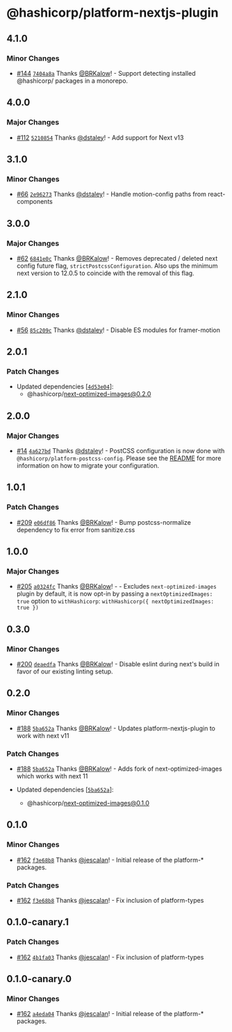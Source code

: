 # @hashicorp/platform-nextjs-plugin

## 4.1.0

### Minor Changes

- [#144](https://github.com/hashicorp/web-platform-packages/pull/144) [`7404a8a`](https://github.com/hashicorp/web-platform-packages/commit/7404a8a3993c6b8a6f0fd9041a461366c5838a3f) Thanks [@BRKalow](https://github.com/BRKalow)! - Support detecting installed @hashicorp/ packages in a monorepo.

## 4.0.0

### Major Changes

- [#112](https://github.com/hashicorp/web-platform-packages/pull/112) [`5210854`](https://github.com/hashicorp/web-platform-packages/commit/5210854f24e94b7b5b0ea148c5d87605b28e8950) Thanks [@dstaley](https://github.com/dstaley)! - Add support for Next v13

## 3.1.0

### Minor Changes

- [#66](https://github.com/hashicorp/web-platform-packages/pull/66) [`2e96273`](https://github.com/hashicorp/web-platform-packages/commit/2e96273eaebfcdd039d70bb7da820e3efc4d3882) Thanks [@dstaley](https://github.com/dstaley)! - Handle motion-config paths from react-components

## 3.0.0

### Major Changes

- [#62](https://github.com/hashicorp/web-platform-packages/pull/62) [`6841e0c`](https://github.com/hashicorp/web-platform-packages/commit/6841e0cf83c332b3d4ff610dfffd5701578ec664) Thanks [@BRKalow](https://github.com/BRKalow)! - Removes deprecated / deleted next config future flag, `strictPostcssConfiguration`. Also ups the minimum next version to 12.0.5 to coincide with the removal of this flag.

## 2.1.0

### Minor Changes

- [#56](https://github.com/hashicorp/web-platform-packages/pull/56) [`85c209c`](https://github.com/hashicorp/web-platform-packages/commit/85c209cb26ab89439566f55e78238a4227b88131) Thanks [@dstaley](https://github.com/dstaley)! - Disable ES modules for framer-motion

## 2.0.1

### Patch Changes

- Updated dependencies [[`4d53e04`](https://github.com/hashicorp/web-platform-packages/commit/4d53e047eeddcd7461fc9ee05306ace1f08947cd)]:
  - @hashicorp/next-optimized-images@0.2.0

## 2.0.0

### Major Changes

- [#14](https://github.com/hashicorp/web-platform-packages/pull/14) [`4a627bd`](https://github.com/hashicorp/web-platform-packages/commit/4a627bd9ab531a474e6abc51937c9592f729755c) Thanks [@dstaley](https://github.com/dstaley)! - PostCSS configuration is now done with `@hashicorp/platform-postcss-config`. Please see the [README](https://github.com/hashicorp/web-platform-packages/blob/main/packages/postcss-config/README.md) for more information on how to migrate your configuration.

## 1.0.1

### Patch Changes

- [#209](https://github.com/hashicorp/nextjs-scripts/pull/209) [`e06df86`](https://github.com/hashicorp/nextjs-scripts/commit/e06df8675bc6b72f19e95452a6d3b4d623fcc6fc) Thanks [@BRKalow](https://github.com/BRKalow)! - Bump postcss-normalize dependency to fix error from sanitize.css

## 1.0.0

### Major Changes

- [#205](https://github.com/hashicorp/nextjs-scripts/pull/205) [`a0324fc`](https://github.com/hashicorp/nextjs-scripts/commit/a0324fcf5af12d2fd313693fd6098342756e145d) Thanks [@BRKalow](https://github.com/BRKalow)! - - Excludes `next-optimized-images` plugin by default, it is now opt-in by passing a `nextOptimizedImages: true` option to `withHashicorp`: `withHashicorp({ nextOptimizedImages: true })`

## 0.3.0

### Minor Changes

- [#200](https://github.com/hashicorp/nextjs-scripts/pull/200) [`deaedfa`](https://github.com/hashicorp/nextjs-scripts/commit/deaedfae0d11c62163f6d085324e6ae9b4375f4a) Thanks [@BRKalow](https://github.com/BRKalow)! - Disable eslint during next's build in favor of our existing linting setup.

## 0.2.0

### Minor Changes

- [#188](https://github.com/hashicorp/nextjs-scripts/pull/188) [`5ba652a`](https://github.com/hashicorp/nextjs-scripts/commit/5ba652a7b0a6d3c2008a7cdf2e3b3f1599a41fcd) Thanks [@BRKalow](https://github.com/BRKalow)! - Updates platform-nextjs-plugin to work with next v11

### Patch Changes

- [#188](https://github.com/hashicorp/nextjs-scripts/pull/188) [`5ba652a`](https://github.com/hashicorp/nextjs-scripts/commit/5ba652a7b0a6d3c2008a7cdf2e3b3f1599a41fcd) Thanks [@BRKalow](https://github.com/BRKalow)! - Adds fork of next-optimized-images which works with next 11

- Updated dependencies [[`5ba652a`](https://github.com/hashicorp/nextjs-scripts/commit/5ba652a7b0a6d3c2008a7cdf2e3b3f1599a41fcd)]:
  - @hashicorp/next-optimized-images@0.1.0

## 0.1.0

### Minor Changes

- [#162](https://github.com/hashicorp/nextjs-scripts/pull/162) [`f3e68b8`](https://github.com/hashicorp/nextjs-scripts/commit/f3e68b8a00066fe9ab7a789aecfd6bc97bcd047f) Thanks [@jescalan](https://github.com/jescalan)! - Initial release of the platform-\* packages.

### Patch Changes

- [#162](https://github.com/hashicorp/nextjs-scripts/pull/162) [`f3e68b8`](https://github.com/hashicorp/nextjs-scripts/commit/f3e68b8a00066fe9ab7a789aecfd6bc97bcd047f) Thanks [@jescalan](https://github.com/jescalan)! - Fix inclusion of platform-types

## 0.1.0-canary.1

### Patch Changes

- [#162](https://github.com/hashicorp/nextjs-scripts/pull/162) [`4b1fa03`](https://github.com/hashicorp/nextjs-scripts/commit/4b1fa03b0157c05c343e5b45a3a37704da06850a) Thanks [@jescalan](https://github.com/jescalan)! - Fix inclusion of platform-types

## 0.1.0-canary.0

### Minor Changes

- [#162](https://github.com/hashicorp/nextjs-scripts/pull/162) [`a4eda04`](https://github.com/hashicorp/nextjs-scripts/commit/a4eda047e75d843997ea95a8c36a83108b639cb8) Thanks [@jescalan](https://github.com/jescalan)! - Initial release of the platform-\* packages.
